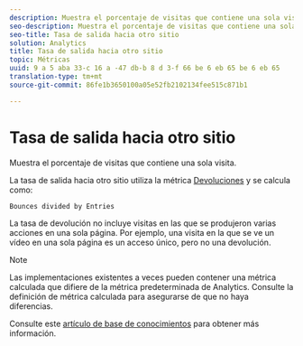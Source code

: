 ```yaml
---
description: Muestra el porcentaje de visitas que contiene una sola visita.
seo-description: Muestra el porcentaje de visitas que contiene una sola visita.
seo-title: Tasa de salida hacia otro sitio
solution: Analytics
title: Tasa de salida hacia otro sitio
topic: Métricas
uuid: 9 a 5 aba 33-c 16 a -47 db-b 8 d 3-f 66 be 6 eb 65 be 6 eb 65
translation-type: tm+mt
source-git-commit: 86fe1b3650100a05e52fb2102134fee515c871b1

---
```



# Tasa de salida hacia otro sitio

Muestra el porcentaje de visitas que contiene una sola visita.

La tasa de salida hacia otro sitio utiliza la métrica [Devoluciones](../../../components/c-variables/c-metrics/metrics-bounces.md#concept_2A92D575504E4522B860AB44B0621593) y se calcula como:

`Bounces divided by Entries`

La tasa de devolución no incluye visitas en las que se produjeron varias acciones en una sola página. Por ejemplo, una visita en la que se ve un vídeo en una sola página es un acceso único, pero no una devolución.

>[!NOTE]
>
>Las implementaciones existentes a veces pueden contener una métrica calculada que difiere de la métrica predeterminada de Analytics. Consulte la definición de métrica calculada para asegurarse de que no haya diferencias.

Consulte este [artículo de base de conocimientos](https://marketing.adobe.com/resources/help/en_US/home/index.html#kb-analytics-comparing-bounces-and-single-access) para obtener más información.
